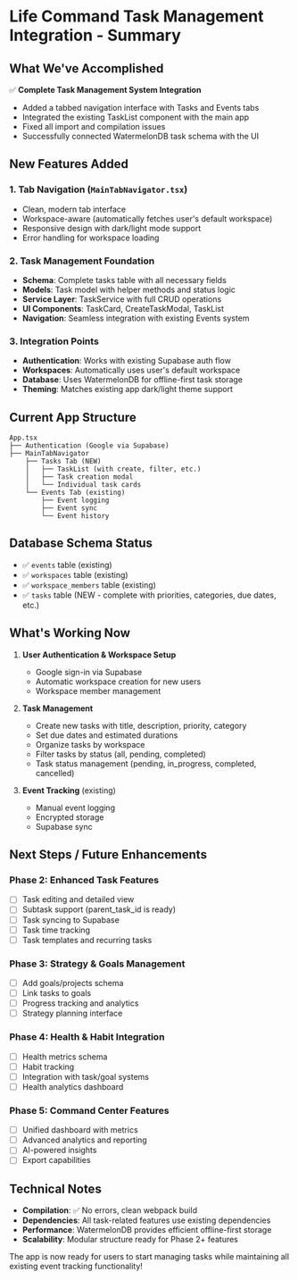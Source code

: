 # Life Command Task Management Integration - Summary

## What We've Accomplished

✅ **Complete Task Management System Integration**
- Added a tabbed navigation interface with Tasks and Events tabs
- Integrated the existing TaskList component with the main app
- Fixed all import and compilation issues
- Successfully connected WatermelonDB task schema with the UI

## New Features Added

### 1. Tab Navigation (`MainTabNavigator.tsx`)
- Clean, modern tab interface 
- Workspace-aware (automatically fetches user's default workspace)
- Responsive design with dark/light mode support
- Error handling for workspace loading

### 2. Task Management Foundation
- **Schema**: Complete tasks table with all necessary fields
- **Models**: Task model with helper methods and status logic
- **Service Layer**: TaskService with full CRUD operations
- **UI Components**: TaskCard, CreateTaskModal, TaskList
- **Navigation**: Seamless integration with existing Events system

### 3. Integration Points
- **Authentication**: Works with existing Supabase auth flow
- **Workspaces**: Automatically uses user's default workspace
- **Database**: Uses WatermelonDB for offline-first task storage
- **Theming**: Matches existing app dark/light theme support

## Current App Structure

```
App.tsx
├── Authentication (Google via Supabase)
├── MainTabNavigator
    ├── Tasks Tab (NEW)
    │   ├── TaskList (with create, filter, etc.)
    │   ├── Task creation modal
    │   └── Individual task cards
    └── Events Tab (existing)
        ├── Event logging
        ├── Event sync
        └── Event history
```

## Database Schema Status

- ✅ `events` table (existing)
- ✅ `workspaces` table (existing)  
- ✅ `workspace_members` table (existing)
- ✅ `tasks` table (NEW - complete with priorities, categories, due dates, etc.)

## What's Working Now

1. **User Authentication & Workspace Setup**
   - Google sign-in via Supabase
   - Automatic workspace creation for new users
   - Workspace member management

2. **Task Management**
   - Create new tasks with title, description, priority, category
   - Set due dates and estimated durations
   - Organize tasks by workspace
   - Filter tasks by status (all, pending, completed)
   - Task status management (pending, in_progress, completed, cancelled)

3. **Event Tracking** (existing)
   - Manual event logging
   - Encrypted storage
   - Supabase sync

## Next Steps / Future Enhancements

### Phase 2: Enhanced Task Features
- [ ] Task editing and detailed view
- [ ] Subtask support (parent_task_id is ready)
- [ ] Task syncing to Supabase
- [ ] Task time tracking
- [ ] Task templates and recurring tasks

### Phase 3: Strategy & Goals Management
- [ ] Add goals/projects schema
- [ ] Link tasks to goals
- [ ] Progress tracking and analytics
- [ ] Strategy planning interface

### Phase 4: Health & Habit Integration
- [ ] Health metrics schema
- [ ] Habit tracking
- [ ] Integration with task/goal systems
- [ ] Health analytics dashboard

### Phase 5: Command Center Features
- [ ] Unified dashboard with metrics
- [ ] Advanced analytics and reporting
- [ ] AI-powered insights
- [ ] Export capabilities

## Technical Notes

- **Compilation**: ✅ No errors, clean webpack build
- **Dependencies**: All task-related features use existing dependencies
- **Performance**: WatermelonDB provides efficient offline-first storage
- **Scalability**: Modular structure ready for Phase 2+ features

The app is now ready for users to start managing tasks while maintaining all existing event tracking functionality!
